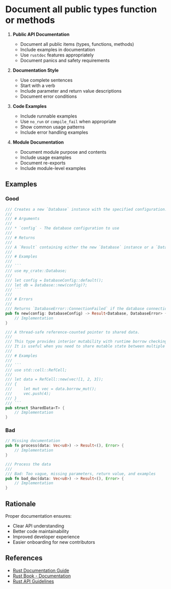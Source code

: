 # Document all public types function or methods

1. **Public API Documentation**
   - Document all public items (types, functions, methods)
   - Include examples in documentation
   - Use `rustdoc` features appropriately
   - Document panics and safety requirements

2. **Documentation Style**
   - Use complete sentences
   - Start with a verb
   - Include parameter and return value descriptions
   - Document error conditions

3. **Code Examples**
   - Include runnable examples
   - Use `no_run` or `compile_fail` when appropriate
   - Show common usage patterns
   - Include error handling examples

4. **Module Documentation**
   - Document module purpose and contents
   - Include usage examples
   - Document re-exports
   - Include module-level examples

## Examples

### Good
```rust
/// Creates a new `Database` instance with the specified configuration.
///
/// # Arguments
///
/// * `config` - The database configuration to use
///
/// # Returns
///
/// A `Result` containing either the new `Database` instance or a `DatabaseError`
///
/// # Examples
///
/// ```
/// use my_crate::Database;
///
/// let config = DatabaseConfig::default();
/// let db = Database::new(config)?;
/// ```
///
/// # Errors
///
/// Returns `DatabaseError::ConnectionFailed` if the database connection cannot be established
pub fn new(config: DatabaseConfig) -> Result<Database, DatabaseError> {
    // Implementation
}

/// A thread-safe reference-counted pointer to shared data.
///
/// This type provides interior mutability with runtime borrow checking.
/// It is useful when you need to share mutable state between multiple owners.
///
/// # Examples
///
/// ```
/// use std::cell::RefCell;
///
/// let data = RefCell::new(vec![1, 2, 3]);
/// {
///     let mut vec = data.borrow_mut();
///     vec.push(4);
/// }
/// ```
pub struct SharedData<T> {
    // Implementation
}
```

### Bad
```rust
// Missing documentation
pub fn process(data: Vec<u8>) -> Result<(), Error> {
    // Implementation
}

/// Process the data
///
/// Bad: Too vague, missing parameters, return value, and examples
pub fn bad_doc(data: Vec<u8>) -> Result<(), Error> {
    // Implementation
}
```

## Rationale

Proper documentation ensures:
- Clear API understanding
- Better code maintainability
- Improved developer experience
- Easier onboarding for new contributors

## References

- [Rust Documentation Guide](mdc:https:/doc.rust-lang.org/rustdoc/index.html)
- [Rust Book - Documentation](mdc:https:/doc.rust-lang.org/book/ch14-02-publishing-to-crates-io.html)
- [Rust API Guidelines](mdc:https:/rust-lang.github.io/api-guidelines/documentation.html)
